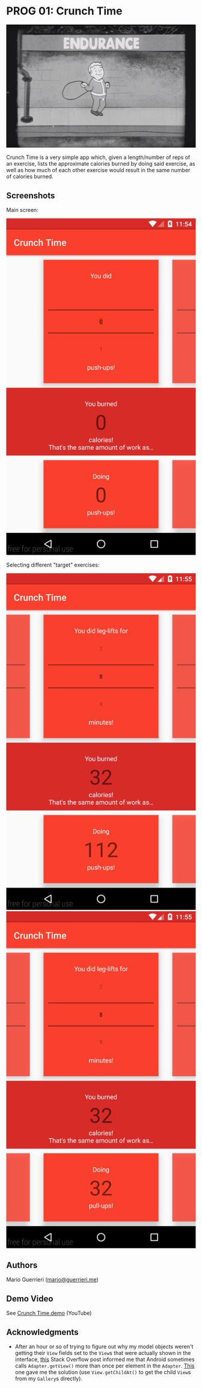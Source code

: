 # PROG 01: Crunch Time

![Endurance! Only one of the things that makes you SPECIAL!](endurance.png)

Crunch Time is a very simple app which, given a length/number of reps of an exercise, lists the approximate calories burned by doing said exercise, as well as how much of each other exercise would result in the same number of calories burned.

## Screenshots

Main screen:

![Screenshot 1](1.png)

Selecting different "target" exercises:

![Screenshot 2](2.png)
![Screenshot 3](3.png)

## Authors

Mario Guerrieri ([mario@guerrieri.me](mailto:mario@guerrieri.me))

## Demo Video

See [Crunch Time demo](https://www.youtube.com/watch?v=VnfPUK9rdVI) (YouTube)

## Acknowledgments

* After an hour or so of trying to figure out why my model objects weren't getting their `View` fields set to the `View`s that were actually shown in the interface, [this](http://stackoverflow.com/questions/2618272/custom-listview-adapter-getview-method-being-called-multiple-times-and-in-no-co) Stack Overflow post informed me that Android sometimes calls `Adapter.getView()` more than once per element in the `Adapter`. [This](http://stackoverflow.com/a/3727813/2205941) one gave me the solution (use `View.getChildAt()` to get the child `View`s from my `Gallery`s directly).